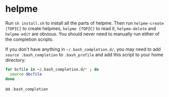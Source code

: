 # helpme
Run `sh install.sh` to install all the parts of helpme. Then run `helpme-create [TOPIC]` to create helpmes, `helpme [TOPIC]` to read it, `helpme-delete` and `helpme-edit` are obvious. You should never need to manually run either of the completion scripts.

If you don't have anything in `~/.bash_completion.d/`, you may need to add `source .bash_completion` to `.bash_profile` and add this script to your home directory:
```bash
for bcfile in ~/.bash_completion.d/* ; do
  source $bcfile
done
```
as `.bash_completion`
